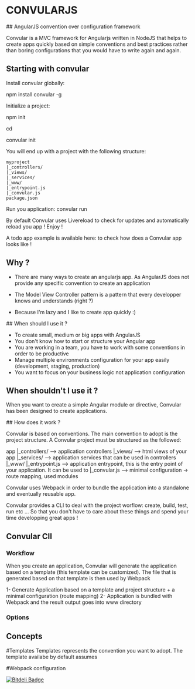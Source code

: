 # CONVULARJS

## AngularJS convention over configuration framework

Convular is a MVC framework for Angularjs written in NodeJS that helps to create apps quickly based on simple conventions and best practices
rather than boring configurations that you would have to write again and again.


## Starting with convular

Install convular globally:

npm install convular -g

Initialize a project:

npm init <myproject>

cd <myproject>

convular init <myproject>

You will end up with a project with the following structure:

```
myproject
|_controllers/
|_views/
|_services/
|_www/
|_entrypoint.js
|_convular.js
package.json
```
Run you application:
convular run

By default Convular uses Livereload to check for updates and automatically reload you app ! Enjoy !

A todo app example is available here: to check how does a Convular app looks like !


## Why ?

- There are many ways to create an angularjs app. As AngularJS does not provide any specific convention to create an application

- The Model View Controller pattern is a pattern that every developper knows and understands (right ?)

- Because I'm lazy and I like to create app quickly :)


## When should I use it ?

- To create small, medium or big apps with AngularJS
- You don't know how to start or structure your Angular app
- You are working in a team, you have to work with some conventions in order to be productive
- Manage multiple environments configuration for your app easily (development, staging, production)
- You want to focus on your business logic not application configuration

## When shouldn't I use it ?

When you want to create a simple Angular module or directive, Convular has been designed to create applications.

## How does it work ?

Convular is based on conventions. The main convention to adopt is the project structure. A Convular project must be structured as the followed:

app
|_controllers/ --> application controllers
|_views/ --> html views of your app
|_services/ --> application services that can be used in controllers
|_www/
|_entrypoint.js --> application entrypoint, this is the entry point of your application. It can be used to
|_convular.js --> minimal configuration -> route mapping, used modules

Convular uses Webpack in order to bundle the application into a standalone and eventually reusable app.

Convular provides a CLI to deal with the project worflow: create, build, test, run etc ... So that you don't have to care about these things
and spend your time developping great apps !

## Convular ClI

### Workflow

When you create an application, Convular will generate the application based on a template (this template can be customized). The file that is
generated based on that template is then used by Webpack

1- Generate Application based on a template and project structure + a minimal configuration (route mapping)
2- Application is bundled with Webpack and the result output goes into www directory

### Options

## Concepts

#Templates
Templates represents the convention you want to adopt. The template availabe by default assumes

#Webpack configuration

[![Bitdeli Badge](https://d2weczhvl823v0.cloudfront.net/nfleury/convular/trend.png)](https://bitdeli.com/free "Bitdeli Badge")
